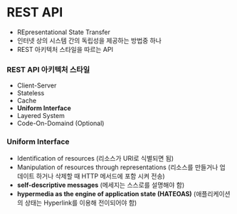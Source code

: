 # REST API

- REpresentational State Transfer
- 인터넷 상의 시스템 간의 독립성을 제공하는 방법중 하나
- REST 아키텍처 스타일을 따르는 API

### REST API 아키텍처 스타일

- Client-Server
- Stateless
- Cache
- **Uniform Interface**
- Layered System
- Code-On-Domaind (Optional)

### Uniform Interface

- Identification of resources (리소스가 URI로 식별되면 됨)
- Manipulation of resources through representations (리소스를 만들거나 업데이트 하거나 삭제할 때 HTTP 메서드에 포함 시켜 전송)
- **self-descriptive messages** (메세지는 스스로를 설명해야 함)
- **hypermedia as the engine of application state (HATEOAS)** (애플리케이션의 상태는 Hyperlink를 이용해 전이되어야 함)